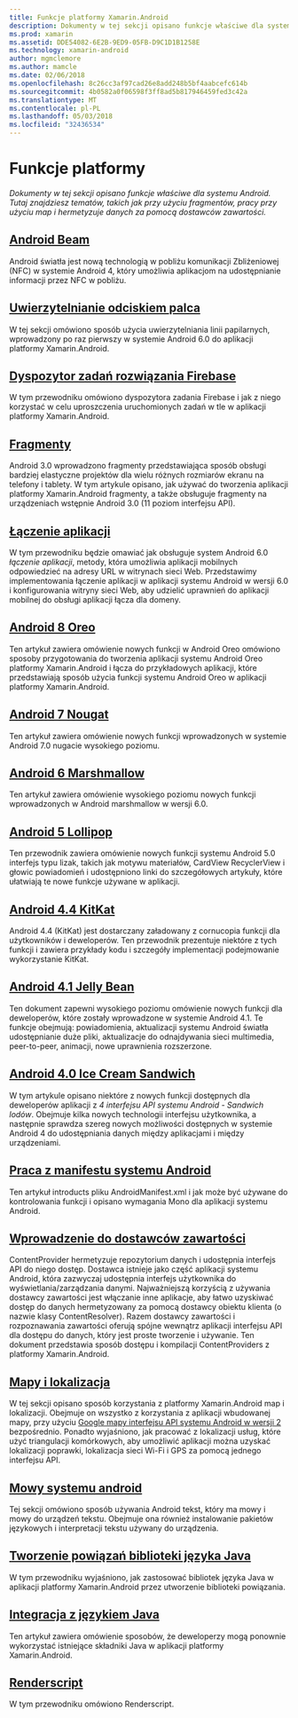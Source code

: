 ```yaml
---
title: Funkcje platformy Xamarin.Android
description: Dokumenty w tej sekcji opisano funkcje właściwe dla systemu Android. Tutaj znajdziesz tematów, takich jak przy użyciu fragmentów, pracy przy użyciu map i hermetyzuje danych za pomocą dostawców zawartości.
ms.prod: xamarin
ms.assetid: DDE54082-6E2B-9ED9-05FB-D9C1D1B1258E
ms.technology: xamarin-android
author: mgmclemore
ms.author: mamcle
ms.date: 02/06/2018
ms.openlocfilehash: 8c26cc3af97cad26e8add248b5bf4aabcefc614b
ms.sourcegitcommit: 4b0582a0f06598f3ff8ad5b817946459fed3c42a
ms.translationtype: MT
ms.contentlocale: pl-PL
ms.lasthandoff: 05/03/2018
ms.locfileid: "32436534"
---
```

# <a name="platform-features"></a>Funkcje platformy

_Dokumenty w tej sekcji opisano funkcje właściwe dla systemu Android. Tutaj znajdziesz tematów, takich jak przy użyciu fragmentów, pracy przy użyciu map i hermetyzuje danych za pomocą dostawców zawartości._

## <a name="android-beamandroidplatformandroid-beammd"></a>[Android Beam](~/android/platform/android-beam.md)

Android światła jest nową technologią w pobliżu komunikacji Zbliżeniowej (NFC) w systemie Android 4, który umożliwia aplikacjom na udostępnianie informacji przez NFC w pobliżu.

## <a name="fingerprint-authenticationandroidplatformfingerprint-authenticationindexmd"></a>[Uwierzytelnianie odciskiem palca](~/android/platform/fingerprint-authentication/index.md)

W tej sekcji omówiono sposób użycia uwierzytelniania linii papilarnych, wprowadzony po raz pierwszy w systemie Android 6.0 do aplikacji platformy Xamarin.Android.


## <a name="firebase-job-dispatcherandroidplatformfirebase-job-dispatchermd"></a>[Dyspozytor zadań rozwiązania Firebase](~/android/platform/firebase-job-dispatcher.md)

W tym przewodniku omówiono dyspozytora zadania Firebase i jak z niego korzystać w celu uproszczenia uruchomionych zadań w tle w aplikacji platformy Xamarin.Android.



##  <a name="fragmentsandroidplatformfragmentsindexmd"></a>[Fragmenty](~/android/platform/fragments/index.md)

Android 3.0 wprowadzono fragmenty przedstawiająca sposób obsługi bardziej elastyczne projektów dla wielu różnych rozmiarów ekranu na telefony i tablety. W tym artykule opisano, jak używać do tworzenia aplikacji platformy Xamarin.Android fragmenty, a także obsługuje fragmenty na urządzeniach wstępnie Android 3.0 (11 poziom interfejsu API). 



## <a name="app-linkingandroidplatformapp-linkingmd"></a>[Łączenie aplikacji](~/android/platform/app-linking.md)

W tym przewodniku będzie omawiać jak obsługuje system Android 6.0 _łączenie aplikacji_, metody, która umożliwia aplikacji mobilnych odpowiedzieć na adresy URL w witrynach sieci Web. Przedstawimy implementowania łączenie aplikacji w aplikacji systemu Android w wersji 6.0 i konfigurowania witryny sieci Web, aby udzielić uprawnień do aplikacji mobilnej do obsługi aplikacji łącza dla domeny.



##  <a name="android-8-oreoandroidplatformoreomd"></a>[Android 8 Oreo](~/android/platform/oreo.md)

Ten artykuł zawiera omówienie nowych funkcji w Android Oreo omówiono sposoby przygotowania do tworzenia aplikacji systemu Android Oreo platformy Xamarin.Android i łącza do przykładowych aplikacji, które przedstawiają sposób użycia funkcji systemu Android Oreo w aplikacji platformy Xamarin.Android.



##  <a name="android-7-nougatandroidplatformnougatmd"></a>[Android 7 Nougat](~/android/platform/nougat.md)

Ten artykuł zawiera omówienie nowych funkcji wprowadzonych w systemie Android 7.0 nugacie wysokiego poziomu.




##  <a name="android-6-marshmallowandroidplatformmarshmallowmd"></a>[Android 6 Marshmallow](~/android/platform/marshmallow.md)

Ten artykuł zawiera omówienie wysokiego poziomu nowych funkcji wprowadzonych w Android marshmallow w wersji 6.0.




##  <a name="android-5-lollipopandroidplatformlollipopmd"></a>[Android 5 Lollipop](~/android/platform/lollipop.md)

Ten przewodnik zawiera omówienie nowych funkcji systemu Android 5.0 interfejs typu lizak, takich jak motywu materiałów, CardView RecyclerView i głowic powiadomień i udostępniono linki do szczegółowych artykuły, które ułatwiają te nowe funkcje używane w aplikacji. 



##  <a name="android-44-kitkatandroidplatformkitkatmd"></a>[Android 4.4 KitKat](~/android/platform/kitkat.md)

Android 4.4 (KitKat) jest dostarczany załadowany z cornucopia funkcji dla użytkowników i deweloperów. Ten przewodnik prezentuje niektóre z tych funkcji i zawiera przykłady kodu i szczegóły implementacji podejmowanie wykorzystanie KitKat. 




##  <a name="android-41-jelly-beanandroidplatformjelly-beanmd"></a>[Android 4.1 Jelly Bean](~/android/platform/jelly-bean.md)

Ten dokument zapewni wysokiego poziomu omówienie nowych funkcji dla deweloperów, które zostały wprowadzone w systemie Android 4.1. Te funkcje obejmują: powiadomienia, aktualizacji systemu Android światła udostępnianie duże pliki, aktualizacje do odnajdywania sieci multimedia, peer-to-peer, animacji, nowe uprawnienia rozszerzone. 



##  <a name="android-40-ice-cream-sandwichandroidplatformice-cream-sandwichmd"></a>[Android 4.0 Ice Cream Sandwich](~/android/platform/ice-cream-sandwich.md)

W tym artykule opisano niektóre z nowych funkcji dostępnych dla deweloperów aplikacji z *4 interfejsu API systemu Android - Sandwich lodów*. Obejmuje kilka nowych technologii interfejsu użytkownika, a następnie sprawdza szereg nowych możliwości dostępnych w systemie Android 4 do udostępniania danych między aplikacjami i między urządzeniami. 


##  <a name="working-with-the-android-manifestandroid-manifestmd"></a>[Praca z manifestu systemu Android](android-manifest.md)

Ten artykuł introducts pliku AndroidManifest.xml i jak może być używane do kontrolowania funkcji i opisano wymagania Mono dla aplikacji systemu Android.


##  <a name="introduction-to-content-providersandroidplatformcontent-providersindexmd"></a>[Wprowadzenie do dostawców zawartości](~/android/platform/content-providers/index.md)

ContentProvider hermetyzuje repozytorium danych i udostępnia interfejs API do niego dostęp. Dostawca istnieje jako część aplikacji systemu Android, która zazwyczaj udostępnia interfejs użytkownika do wyświetlania/zarządzania danymi. Najważniejszą korzyścią z używania dostawcy zawartości jest włączanie inne aplikacje, aby łatwo uzyskiwać dostęp do danych hermetyzowany za pomocą dostawcy obiektu klienta (o nazwie klasy ContentResolver). Razem dostawcy zawartości i rozpoznawania zawartości oferują spójne wewnątrz aplikacji interfejsu API dla dostępu do danych, który jest proste tworzenie i używanie. Ten dokument przedstawia sposób dostępu i kompilacji ContentProviders z platformy Xamarin.Android. 



##  <a name="maps-and-locationandroidplatformmaps-and-locationindexmd"></a>[Mapy i lokalizacja](~/android/platform/maps-and-location/index.md)

W tej sekcji opisano sposób korzystania z platformy Xamarin.Android map i lokalizacji. Obejmuje on wszystko z korzystania z aplikacji wbudowanej mapy, przy użyciu [Google mapy interfejsu API systemu Android w wersji 2](https://developers.google.com/maps/documentation/android/) bezpośrednio. Ponadto wyjaśniono, jak pracować z lokalizacji usług, które użyć triangulacji komórkowych, aby umożliwić aplikacji można uzyskać lokalizacji poprawki, lokalizacja sieci Wi-Fi i GPS za pomocą jednego interfejsu API. 



## <a name="android-speechandroidplatformspeechmd"></a>[Mowy systemu android](~/android/platform/speech.md)

Tej sekcji omówiono sposób używania Android tekst, który ma mowy i mowy do urządzeń tekstu. Obejmuje ona również instalowanie pakietów językowych i interpretacji tekstu używany do urządzenia. 


##  <a name="binding-a-java-librarybinding-java-libraryindexmd"></a>[Tworzenie powiązań biblioteki języka Java](binding-java-library/index.md)

W tym przewodniku wyjaśniono, jak zastosować bibliotek języka Java w aplikacji platformy Xamarin.Android przez utworzenie biblioteki powiązania.

##  <a name="java-integrationjava-integrationindexmd"></a>[Integracja z językiem Java](java-integration/index.md)

Ten artykuł zawiera omówienie sposobów, że deweloperzy mogą ponownie wykorzystać istniejące składniki Java w aplikacji platformy Xamarin.Android.

##  <a name="renderscriptrenderscriptmd"></a>[Renderscript](renderscript.md)

W tym przewodniku omówiono Renderscript.